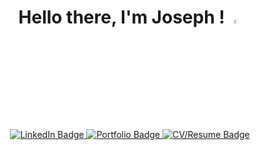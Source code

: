 <div align="center">
  <h1> Hello there, I'm Joseph ! <img src="https://media.tenor.com/G1VOo6fVsn4AAAAC/keyboard-type.gif" width="4%"/>
  </h1>
  <div id="badges">
    <a href="https://www.linkedin.com/in/josephbeasse/">
      <img src="https://img.shields.io/badge/LinkedIn-blue?style=for-the-badge&logo=linkedin&logoColor=white" alt="LinkedIn Badge" />
    </a>
    <a href="https://www.josephbeasse.fr">
      <img src="https://img.shields.io/badge/Portfolio-red?style=for-the-badge" alt="Portfolio Badge" />
    </a>
    <a href="https://josephbeasse.fr/CV:Resume_BEASSE_JOSEPH_ENG.pdf">
      <img src="https://img.shields.io/badge/-Resume%2FCV-green?style=for-the-badge" alt="CV/Resume Badge" />
    </a>
  </div>
</div>

